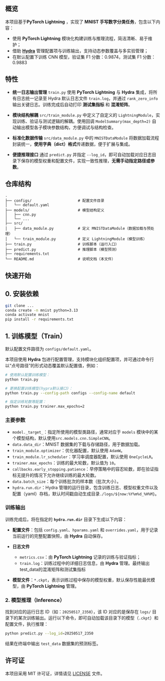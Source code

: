 

## 概览

本项目基于**PyTorch Lightning** ，实现了 **MNIST 手写数字分类任务**，包含以下内容：  
* 使用 **PyTorch Lightning** 模块化构建训练与推理流程，简洁清晰、易于维护；
* 借助 [**Hydra**](https://hydra.cc/) 管理配置项与训练输出，支持动态参数覆盖与多实验管理；
* 在默认配置下训练 CNN 模型，验证集 F1 分数：0.9874，测试集 F1 分数：0.9883




## 特性

* **统一日志输出管理**
  `train.py` 使用 **PyTorch Lightning** 与 **Hydra** 集成，将所有日志统一记录至 Hydra 默认日志文件 `train.log`，并通过 `rank_zero_info` 输出关键日志。训练完成后自动打印 **测试集指标** 和 **混淆矩阵**。

* **模块结构解耦**
  `src/train_module.py` 中定义了自定义的 `LightningModule`，实现训练、验证与测试逻辑的解耦。使用回调 `ModelSummary(max_depth=2)` 自动输出模型各子模块参数结构，方便调试与结构检查。

* **标准化数据传输**
  `src/data_module.py` 中的 `MNISTDataModule` 将数据加载流程封装统一，**使用字典（dict）格式**传递数据，便于扩展与集成。

* **便捷推理接口**
  通过 `predict.py` 并指定 `--log_id`，即可自动加载对应日志目录下保存的模型权重和配置文件，实现一致性推理，**无需手动指定路径或参数**。




## 仓库结构

```
.
├── configs/                     # 配置文件目录
│   └── default.yaml             
├── models/                      # 模型结构定义
│   ├── cnn.py                   
│   └── ...                      
├── src/                         
│   ├── data_module.py           # 定义 MNISTDataModule（数据加载与预处理）
│   └── train_module.py          # 定义 LightningModule（模型训练）
├── train.py                     # 训练脚本（运行入口）
├── predict.py                   # 推理脚本（模型预测）
├── requirements.txt             
└── README.md                    # 说明文档（本文件）
```

## 快速开始

## 0. 安装依赖

```bash
git clone ...
conda create -n mnist python=3.13
conda activate mnist
pip install -r requirements.txt
```

## 1. 训练模型（Train）

默认配置文件路径为 `configs/default.yaml`。

本项目使用 **Hydra** 包进行配置管理，支持模块化组织配置项，并可通过命令行以“点号路径”的形式动态覆盖默认配置值，例如：

```bash
# 使用默认配置训练模型：
python train.py

# 更换配置训练模型(hypra默认接口)：
python train.py --config-path configs --config-name default 

# 指定训练轮数等配置：
python train.py trainer.max_epochs=2
```



### 主要参数

* `model._target_`：指定所使用的模型类路径，通常对应于 `models` 模块中的某个模型结构，默认使用`src.models.cnn.SimpleCNN`。
* `data.data_dir`：MNIST 数据集的下载与存储路径，用于数据加载。
* `train_module.optimizer`：优化器配置，默认使用 `AdamW`。
* `train_module.lr_scheduler`：学习率调度器配置，默认使用 `OneCycleLR`。
* `trainer.max_epochs`：训练的最大轮数，默认值为 `10`。
* `callbacks.early_stopping.patience`：早停策略中的容忍轮数，即在验证指标无提升的情况下允许继续训练的最大轮数。
* `data.batch_size`：每个训练批次的样本数（批次大小）。
* `hydra.run.dir`：Hydra 管理的运行目录，包含训练日志、模型权重文件以及配置（yaml）存档，默认时间戳自动生成目录`./logs/${now:%Y%m%d_%H%M}`。


### 训练输出

训练完成后，将在指定的 **`hydra.run.dir`** 目录下生成以下内容：

* **配置文件**：包括 `config.yaml`、`hparams.yaml` 和 `overrides.yaml`，用于记录当前运行的完整配置快照，由 **Hydra** 自动保存。

* **日志文件**
  * `metrics.csv`：由 **PyTorch Lightning** 记录的训练与验证指标；
  * `train.log`：训练过程中的详细日志信息，由 **Hydra** 管理。最终输出test_data的混淆矩阵和测试集指标

* **模型文件**：`*.ckpt`，表示训练过程中保存的模型权重，默认保存性能最优模型，由 **PyTorch Lightning** 管理。



### 2. 模型推理（Inference）

找到对应的运行日志 ID（如：`20250517_2350`），该 ID 对应的是保存在 `logs/` 目录下的某次训练输出。运行以下命令，即可自动加载该目录下的模型（`.ckpt`）和配置文件，执行推理：

```bash
python predict.py --log_id=20250517_2350
```

结果在终端中输出 `test_data` 数据集的预测标签。


## 许可证

本项目采用 MIT 许可证，详情请见 [LICENSE](LICENSE) 文件。

